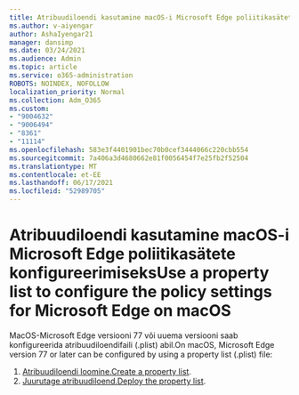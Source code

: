 ```yaml
---
title: Atribuudiloendi kasutamine macOS-i Microsoft Edge poliitikasätete konfigureerimiseks
ms.author: v-aiyengar
author: AshaIyengar21
manager: dansimp
ms.date: 03/24/2021
ms.audience: Admin
ms.topic: article
ms.service: o365-administration
ROBOTS: NOINDEX, NOFOLLOW
localization_priority: Normal
ms.collection: Adm_O365
ms.custom:
- "9004632"
- "9006494"
- "8361"
- "11114"
ms.openlocfilehash: 583e3f4401901bec70b0cef3444066c220cbb554
ms.sourcegitcommit: 7a406a3d4680662e81f0056454f7e25fb2f52504
ms.translationtype: MT
ms.contentlocale: et-EE
ms.lasthandoff: 06/17/2021
ms.locfileid: "52989705"
---
```

# <a name="use-a-property-list-to-configure-the-policy-settings-for-microsoft-edge-on-macos"></a><span data-ttu-id="6d20d-102">Atribuudiloendi kasutamine macOS-i Microsoft Edge poliitikasätete konfigureerimiseks</span><span class="sxs-lookup"><span data-stu-id="6d20d-102">Use a property list to configure the policy settings for Microsoft Edge on macOS</span></span>

<span data-ttu-id="6d20d-103">MacOS-Microsoft Edge versiooni 77 või uuema versiooni saab konfigureerida atribuudiloendifaili (.plist) abil.</span><span class="sxs-lookup"><span data-stu-id="6d20d-103">On macOS, Microsoft Edge version 77 or later can be configured by using a property list (.plist) file:</span></span>

1. <span data-ttu-id="6d20d-104">[Atribuudiloendi loomine.](https://go.microsoft.com/fwlink/?linkid=2134726)</span><span class="sxs-lookup"><span data-stu-id="6d20d-104">[Create a property list](https://go.microsoft.com/fwlink/?linkid=2134726).</span></span>
1. <span data-ttu-id="6d20d-105">[Juurutage atribuudiloend.](https://go.microsoft.com/fwlink/?linkid=2134727)</span><span class="sxs-lookup"><span data-stu-id="6d20d-105">[Deploy the property list](https://go.microsoft.com/fwlink/?linkid=2134727).</span></span>
